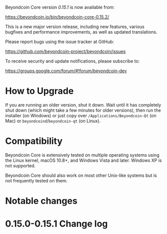 Beyondcoin Core version *0.15.1* is now available from:

  <https://beyondcoin.io/bin/beyondcoin-core-0.15.2/>

  This is a new major version release, including new features, various bugfixes
and performance improvements, as well as updated translations.

Please report bugs using the issue tracker at GitHub:

  <https://github.com/beyondcoin-project/beyondcoin/issues>

To receive security and update notifications, please subscribe to:

  <https://groups.google.com/forum/#!forum/beyondcoin-dev>

How to Upgrade
==============

If you are running an older version, shut it down. Wait until it has completely
shut down (which might take a few minutes for older versions), then run the 
installer (on Windows) or just copy over `/Applications/Beyondcoin-Qt` (on Mac)
or `beyondcoind`/`beyondcoin-qt` (on Linux).

Compatibility
==============

Beyondcoin Core is extensively tested on multiple operating systems using
the Linux kernel, macOS 10.8+, and Windows Vista and later. Windows XP is not supported.

Beyondcoin Core should also work on most other Unix-like systems but is not
frequently tested on them.

Notable changes
===============


0.15.0-0.15.1 Change log
=========================

